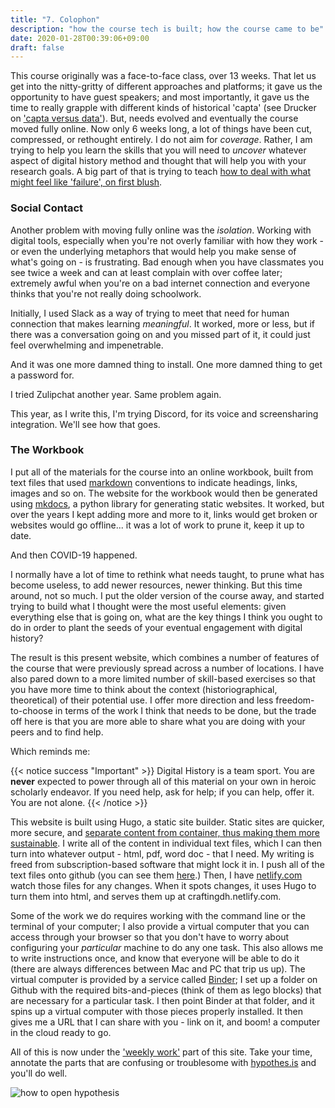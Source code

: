 ```yaml
---
title: "7. Colophon"
description: "how the course tech is built; how the course came to be"
date: 2020-01-28T00:39:06+09:00
draft: false
---
```


This course originally was a face-to-face class, over 13 weeks. That let us get into the nitty-gritty of different approaches and platforms; it gave us the opportunity to have guest speakers; and most importantly, it gave us the time to really grapple with different kinds of historical 'capta' (see Drucker on ['capta versus data'](http://www.digitalhumanities.org/dhq/vol/5/1/000091/000091.html)). But, needs evolved and eventually the course moved fully online. Now only 6 weeks long, a lot of things have been cut, compressed, or rethought entirely. I do not aim for _coverage_. Rather, I am trying to help you learn the skills that you will need to _uncover_ whatever aspect of digital history method and thought that will help you with your research goals. A big part of that is trying to teach [how to deal with what might feel like 'failure', on first blush](https://thedigitalpress.org/failing-gloriously/).

### Social Contact

Another problem with moving fully online was the _isolation_. Working with digital tools, especially when you're not overly familiar with how they work - or even the underlying metaphors that would help you make sense of what's going on - is frustrating. Bad enough when you have classmates you see twice a week and can at least complain with over coffee later; extremely awful when you're on a bad internet connection and everyone thinks that you're not really doing schoolwork.

Initially, I used Slack as a way of trying to meet that need for human connection that makes learning _meaningful_. It worked, more or less, but if there was a conversation going on and you missed part of it, it could just feel overwhelming and impenetrable.

And it was one more damned thing to install. One more damned thing to get a password for.

I tried Zulipchat another year. Same problem again.

This year, as I write this, I'm trying Discord, for its voice and screensharing integration. We'll see how that goes.

### The Workbook

I put all of the materials for the course into an online workbook, built from text files that used [markdown](https://daringfireball.net/projects/markdown/) conventions to indicate headings, links, images and so on. The website for the workbook would then be generated using [mkdocs](https://mkdocs.org), a python library for generating static websites. It worked, but over the years I kept adding more and more to it, links would get broken or websites would go offline... it was a lot of work to prune it, keep it up to date.

And then COVID-19 happened.

I normally have a lot of time to rethink what needs taught, to prune what has become useless, to add newer resources, newer thinking. But this time around, not so much. I put the older version of the course away, and started trying to build what I thought were the most useful elements: given everything else that is going on, what are the key things I think you ought to do in order to plant the seeds of your eventual engagement with digital history?

The result is this present website, which combines a number of features of the course that were previously spread across a number of locations. I have also pared down to a more limited number of skill-based exercises so that you have more time to think about the context (historiographical, theoretical) of their potential use. I offer more direction and less freedom-to-choose in terms of the work I think that needs to be done, but the trade off here is that you are more able to share what you are doing with your peers and to find help.

Which reminds me:

{{< notice success "Important" >}} Digital History is a team sport. You are **never** expected to power through all of this material on your own in heroic scholarly endeavor. If you need help, ask for help; if you can help, offer it. You are not alone.
{{< /notice >}}

This website is built using Hugo, a static site builder. Static sites are quicker, more secure, and [separate content from container, thus making them more sustainable](https://programminghistorian.org/en/lessons/sustainable-authorship-in-plain-text-using-pandoc-and-markdown). I write all of the content in individual text files, which I can then turn into whatever output - html, pdf, word doc - that I need. My writing is freed from subscription-based software that might lock it in. I push all of the text files onto github (you can see them [here](https://github.com/shawngraham/cdh2020/tree/master/content/en).) Then, I have [netlify.com](http://netlify.com) watch those files for any changes. When it spots changes, it uses Hugo to turn them into html, and serves them up at craftingdh.netlify.com.

Some of the work we do requires working with the command line or the terminal of your computer; I also provide a virtual computer that you can access through your browser so that you don't have to worry about configuring your _particular_ machine to do any one task. This also allows me to write instructions once, and know that everyone will be able to do it (there are always differences between Mac and PC that trip us up). The virtual computer is provided by a service called [Binder](https://mybinder.org); I set up a folder on Github with the required bits-and-pieces (think of them as lego blocks) that are necessary for a particular task. I then point Binder at that folder, and it spins up a virtual computer with those pieces properly installed. It then gives me a URL that I can share with you - link on it, and boom! a computer in the cloud ready to go.

All of this is now under the ['weekly work'](https://craftingdh.netlify.com/week/) part of this site. Take your time, annotate the parts that are confusing or troublesome with [hypothes.is](https://hypothes.is) and you'll do well.

![how to open hypothesis](/images/open-hypothesis.png)
